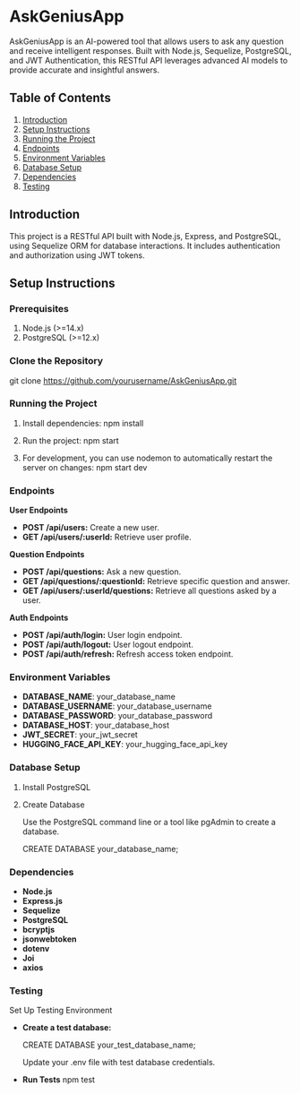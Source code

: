 # AskGeniusApp

AskGeniusApp is an AI-powered tool that allows users to ask any question and receive intelligent responses. Built with Node.js, Sequelize, PostgreSQL, and JWT Authentication, this RESTful API leverages advanced AI models to provide accurate and insightful answers.

## Table of Contents
1. [Introduction](#introduction)
2. [Setup Instructions](#setup-instructions)
3. [Running the Project](#running-the-project)
4. [Endpoints](#endpoints)
5. [Environment Variables](#environment-variables)
6. [Database Setup](#database-setup)
7. [Dependencies](#dependencies)
8. [Testing](#testing)



## Introduction

This project is a RESTful API built with Node.js, Express, and PostgreSQL, using Sequelize ORM for database interactions. It includes authentication and authorization using JWT tokens.

## Setup Instructions

### Prerequisites
1. Node.js (>=14.x)
2. PostgreSQL (>=12.x)

### Clone the Repository

git clone https://github.com/yourusername/AskGeniusApp.git


### Running the Project

1. Install dependencies:
   npm install

2. Run the project:
   npm start

3. For development, you can use nodemon to automatically restart the server on changes:
   npm start dev



### Endpoints

**User Endpoints**
- **POST /api/users:** Create a new user.
- **GET /api/users/:userId:** Retrieve user profile.

**Question Endpoints**
- **POST /api/questions:** Ask a new question.
- **GET /api/questions/:questionId:** Retrieve specific question and answer.
- **GET /api/users/:userId/questions:** Retrieve all questions asked by a user.

**Auth Endpoints**
- **POST /api/auth/login:** User login endpoint.
- **POST /api/auth/logout:** User logout endpoint.
- **POST /api/auth/refresh:** Refresh access token endpoint.



### Environment Variables

- **DATABASE_NAME**: your_database_name
- **DATABASE_USERNAME**: your_database_username
- **DATABASE_PASSWORD**: your_database_password
- **DATABASE_HOST**: your_database_host
- **JWT_SECRET**: your_jwt_secret
- **HUGGING_FACE_API_KEY**: your_hugging_face_api_key




### Database Setup
1. Install PostgreSQL

2. Create Database

   Use the PostgreSQL command line or a tool like pgAdmin to create a database.

   CREATE DATABASE your_database_name;


### Dependencies

- **Node.js**
- **Express.js**
- **Sequelize**
- **PostgreSQL**
- **bcryptjs**
- **jsonwebtoken**
- **dotenv**
- **Joi**
- **axios**   



### Testing

   Set Up Testing Environment
- **Create a test database:**

   CREATE DATABASE your_test_database_name;

   Update your .env file with test database credentials.

- **Run Tests**
   npm test








